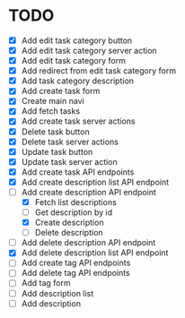 # TODO

- [x] Add edit task category button
- [x] Add edit task category server action
- [x] Add edit task category form
- [x] Add redirect from edit task category form
- [x] Add task category description
- [x] Add create task form
- [x] Create main navi
- [x] Add fetch tasks
- [x] Add create task server actions
- [x] Delete task button
- [x] Delete task server actions
- [x] Update task button
- [x] Update task server action
- [x] Add create task API endpoints
- [x] Add create description list API endpoint
- [ ] Add create description API endpoint
  - [x] Fetch list descriptions
  - [ ] Get description by id
  - [x] Create description
  - [ ] Delete description
- [ ] Add delete description API endpoint
- [x] Add delete description list API endpoint
- [ ] Add create tag API endpoints
- [ ] Add delete tag API endpoints
- [ ] Add tag form
- [ ] Add description list
- [ ] Add description
